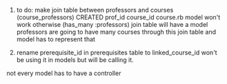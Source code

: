 1. to do: make join table between professors and courses (course_professors) CREATED
	prof_id
	course_id 
course.rb model won't work otherwise (has_many :professors)
	join table will have a model
	professors are going to have many courses through this join table and model has to represent that 

2. rename prerequisite_id in prerequisites table to linked_course_id
	won't be using it in models but will be calling it.

not every model has to have a controller